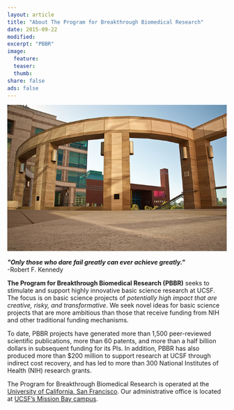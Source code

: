 ```yaml
---
layout: article
title: "About The Program for Breakthrough Biomedical Research"
date: 2015-09-22
modified:
excerpt: "PBBR"
image:
  feature:
  teaser:
  thumb:
share: false
ads: false
---
```


![mission bay](../images/missionbay.jpg)


***"Only those who dare fail greatly can ever achieve greatly."***<br>
-Robert F. Kennedy

**The Program for Breakthrough Biomedical Research (PBBR)** seeks to stimulate and support highly innovative basic science research at UCSF. The focus is on basic science projects of *potentially high impact that are creative, risky, and transformative*. We seek novel ideas for basic science projects that are more ambitious than those that receive funding from NIH and other traditional funding mechanisms.

To date, PBBR projects have generated more than 1,500 peer-reviewed scientific publications, more than 60 patents, and more than a half billion dollars in subsequent funding for its PIs. In addition, PBBR has also produced more than $200 million to support research at UCSF through indirect cost recovery, and has led to more than 300 National Institutes of Health (NIH) research grants.

The Program for Breakthrough Biomedical Research is operated at the [University of California, San Francisco](https://www.ucsf.edu/). Our administrative office is located at [UCSF’s Mission Bay campus](https://www.ucsf.edu/locations/mission-bay).
